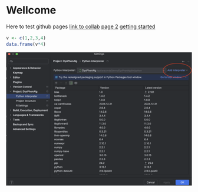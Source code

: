 # Wellcome
Here to test github pages
[link to collab](collaborators/main.md)
[page 2](page-2.md)
[getting started](getting-started.md)
```R
v <- c(1,2,3,4)
data.frame(v*4)
```
![img.png](img.png)
